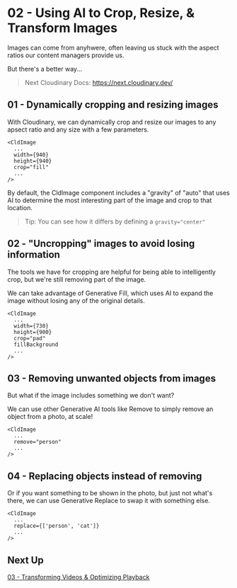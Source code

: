 # 02 - Using AI to Crop, Resize, & Transform Images

Images can come from anyhwere, often leaving us stuck with the aspect ratios our content managers provide us.

But there's a better way...

> Next Cloudinary Docs: https://next.cloudinary.dev/

## 01 - Dynamically cropping and resizing images

With Cloudinary, we can dynamically crop and resize our images to any apsect ratio and any size with a few parameters.

```
<CldImage
  ...
  width={940}
  height={940}
  crop="fill"
  ...
/>
```

By default, the CldImage component includes a "gravity" of "auto" that uses AI to determine the most interesting part of the image
and crop to that location.

> Tip: You can see how it differs by defining a `gravity="center"`

## 02 - "Uncropping" images to avoid losing information

The tools we have for cropping are helpful for being able to intelligently crop, but we're still removing part of the image.

We can take advantage of Generative Fill, which uses AI to expand the image without losing any of the original details.

```
<CldImage
  ...
  width={730}
  height={900}
  crop="pad"
  fillBackground
  ...
/>
```

## 03 - Removing unwanted objects from images

But what if the image includes something we don't want?

We can use other Generative AI tools like Remove to simply remove an object from a photo, at scale!

```
<CldImage
  ...
  remove="person"
  ...
/>
```


## 04 - Replacing objects instead of removing

Or if you want something to be shown in the photo, but just not what's there, we can use
Generative Replace to swap it with something else.

```
<CldImage
  ...
  replace={['person', 'cat']}
  ...
/>
```

## Next Up

[03 - Transforming Videos & Optimizing Playback](https://github.com/colbyfayock/cloudinary-ai-travel-workshop/blob/main/lessons/03%20-%20Dynamically%20Cropping%20Videos%20with%20Object%20Detection.md)
